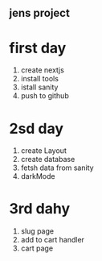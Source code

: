 ## jens project 


# first day 
1. create nextjs 
2. install tools 
3. istall  sanity
4. push to github
# 2sd day
1. create Layout
2. create database
3. fetsh data from sanity
4. darkMode
# 3rd dahy
1. slug page 
2. add to cart handler
3. cart page 